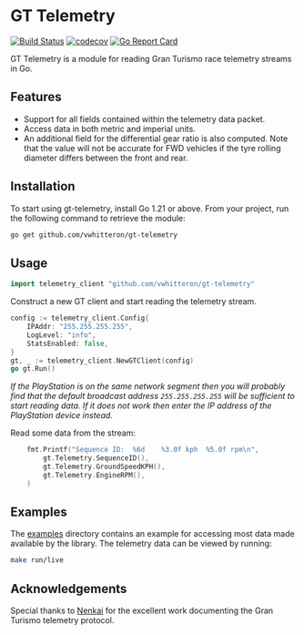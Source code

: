 # GT Telemetry #

[![Build Status](https://github.com/vwhitteron/gt-telemetry/actions/workflows/main.yml/badge.svg?branch=main)](https://github.com/vwhitteron/gt-telemetry/actions?query=branch%3Amain)
[![codecov](https://codecov.io/gh/vwhitteron/gt-telemetry/branch/main/graph/badge.svg)](https://codecov.io/gh/vwhitteron/gt-telemetry)
[![Go Report Card](https://goreportcard.com/badge/github.com/vwhitteron/gt-telemetry)](https://goreportcard.com/report/github.com/vwhitteron/gt-telemetry)

GT Telemetry is a module for reading Gran Turismo race telemetry streams in Go.

## Features

* Support for all fields contained within the telemetry data packet.
* Access data in both metric and imperial units.
* An additional field for the differential gear ratio is also computed. Note that the value will not be accurate for FWD vehicles if the tyre rolling diameter differs between the front and rear.



## Installation ##

To start using gt-telemetry, install Go 1.21 or above. From your project, run the following command to retrieve the module:

```bash
go get github.com/vwhitteron/gt-telemetry
```

## Usage ##

```go
import telemetry_client "github.com/vwhitteron/gt-telemetry"
```

Construct a new GT client and start reading the telemetry stream.

```go
config := telemetry_client.Config{
    IPAddr: "255.255.255.255",
    LogLevel: "info",
    StatsEnabled: false,
}
gt, _ := telemetry_client.NewGTClient(config)
go gt.Run()
```

_If the PlayStation is on the same network segment then you will probably find that the default broadcast address `255.255.255.255` will be sufficient to start reading data. If it does not work then enter the IP address of the PlayStation device instead._



Read some data from the stream:

```go
    fmt.Printf("Sequence ID:  %6d    %3.0f kph  %5.0f rpm\n",
        gt.Telemetry.SequenceID(),
        gt.Telemetry.GroundSpeedKPH(),
        gt.Telemetry.EngineRPM(),
    )
```

## Examples ##

The [examples](./examples) directory contains an example for accessing most data made available by the library. The telemetry data can be viewed by running:

```bash
make run/live
```

## Acknowledgements ##
Special thanks to [Nenkai](https://github.com/Nenkai) for the excellent work documenting the Gran Turismo telemetry protocol.